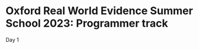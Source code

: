 Oxford Real World Evidence Summer School 2023: Programmer track
========================================================================================================================================================

Day 1
